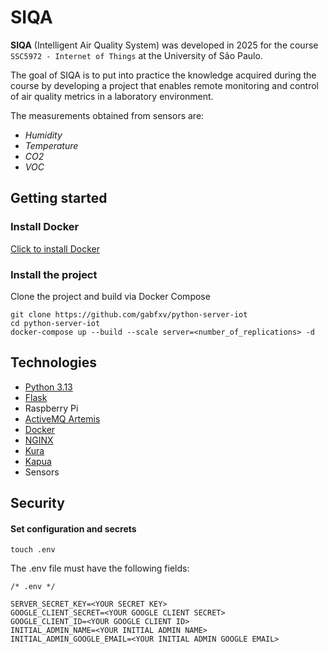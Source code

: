 # SIQA

**SIQA** (Intelligent Air Quality System) was developed in 2025 for the course `SSC5972 - Internet of Things` at the University of São Paulo.

The goal of SIQA is to put into practice the knowledge acquired during the course by developing a project that enables remote monitoring and control of air quality metrics in a laboratory environment.

The measurements obtained from sensors are:

- _Humidity_
- _Temperature_
- _CO2_
- _VOC_

## Getting started

### Install Docker
[Click to install Docker](https://www.docker.com/)

### Install the project
Clone the project and build via Docker Compose
``` 
git clone https://github.com/gabfxv/python-server-iot
cd python-server-iot
docker-compose up --build --scale server=<number_of_replications> -d
```

## Technologies
- [Python 3.13](https://www.python.org/)
- [Flask](https://flask.palletsprojects.com/en/stable/)
- Raspberry Pi
- [ActiveMQ Artemis](https://activemq.apache.org/components/artemis/)
- [Docker](https://www.docker.com/)
- [NGINX](https://nginx.org/)
- [Kura](https://eclipse-kura.github.io/kura/docs-release-5.6/)
- [Kapua](https://projects.eclipse.org/projects/iot.kapua)
- Sensors

## Security

#### Set configuration and secrets
```
touch .env
```

The .env file must have the following fields:

```
/* .env */

SERVER_SECRET_KEY=<YOUR SECRET KEY>
GOOGLE_CLIENT_SECRET=<YOUR GOOGLE CLIENT SECRET>
GOOGLE_CLIENT_ID=<YOUR GOOGLE CLIENT ID>
INITIAL_ADMIN_NAME=<YOUR INITIAL ADMIN NAME>
INITIAL_ADMIN_GOOGLE_EMAIL=<YOUR INITIAL ADMIN GOOGLE EMAIL>
```
